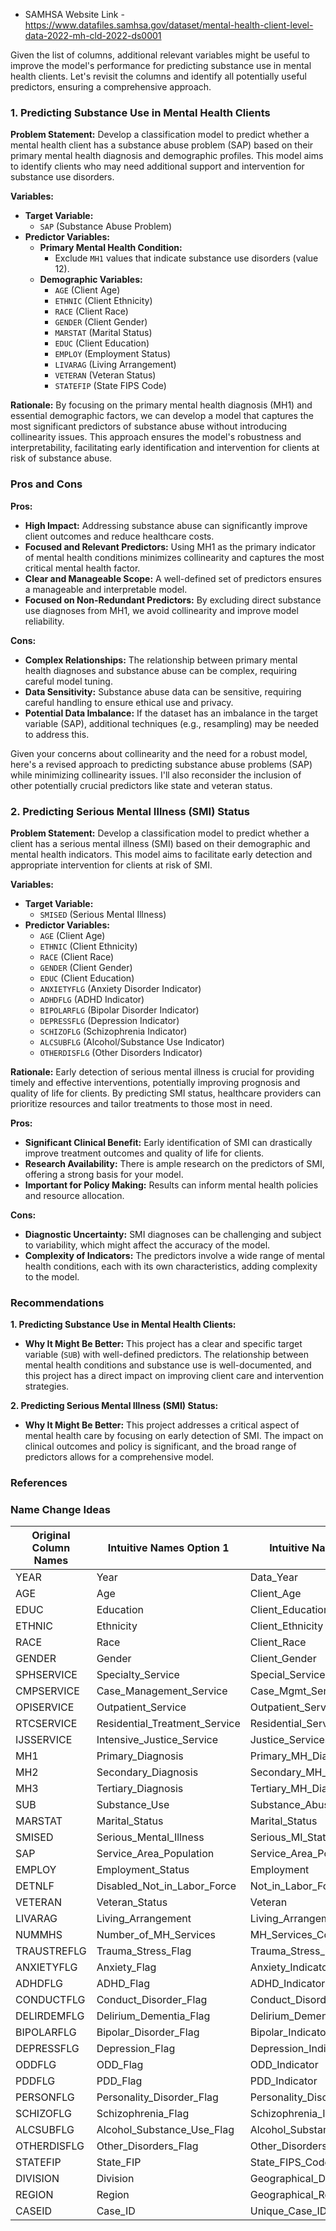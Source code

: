 * SAMHSA Website Link - https://www.datafiles.samhsa.gov/dataset/mental-health-client-level-data-2022-mh-cld-2022-ds0001


Given the list of columns, additional relevant variables might be useful to improve the model's performance for predicting substance use in mental health clients. Let's revisit the columns and identify all potentially useful predictors, ensuring a comprehensive approach.

### 1. Predicting Substance Use in Mental Health Clients

**Problem Statement:**
Develop a classification model to predict whether a mental health client has a substance abuse problem (SAP) based on their primary mental health diagnosis and demographic profiles. This model aims to identify clients who may need additional support and intervention for substance use disorders.

**Variables:**
- **Target Variable:**
  - `SAP` (Substance Abuse Problem)
- **Predictor Variables:**
  - **Primary Mental Health Condition:**
    - Exclude `MH1` values that indicate substance use disorders (value 12).
  - **Demographic Variables:**
    - `AGE` (Client Age)
    - `ETHNIC` (Client Ethnicity)
    - `RACE` (Client Race)
    - `GENDER` (Client Gender)
    - `MARSTAT` (Marital Status)
    - `EDUC` (Client Education)
    - `EMPLOY` (Employment Status)
    - `LIVARAG` (Living Arrangement)
    - `VETERAN` (Veteran Status)
    - `STATEFIP` (State FIPS Code)


**Rationale:**
By focusing on the primary mental health diagnosis (MH1) and essential demographic factors, we can develop a model that captures the most significant predictors of substance abuse without introducing collinearity issues. This approach ensures the model's robustness and interpretability, facilitating early identification and intervention for clients at risk of substance abuse.

### Pros and Cons

**Pros:**
- **High Impact:** Addressing substance abuse can significantly improve client outcomes and reduce healthcare costs.
- **Focused and Relevant Predictors:** Using MH1 as the primary indicator of mental health conditions minimizes collinearity and captures the most critical mental health factor.
- **Clear and Manageable Scope:** A well-defined set of predictors ensures a manageable and interpretable model.
- **Focused on Non-Redundant Predictors:** By excluding direct substance use diagnoses from MH1, we avoid collinearity and improve model reliability.

**Cons:**
- **Complex Relationships:** The relationship between primary mental health diagnoses and substance abuse can be complex, requiring careful model tuning.
- **Data Sensitivity:** Substance abuse data can be sensitive, requiring careful handling to ensure ethical use and privacy.
- **Potential Data Imbalance:** If the dataset has an imbalance in the target variable (SAP), additional techniques (e.g., resampling) may be needed to address this.

Given your concerns about collinearity and the need for a robust model, here's a revised approach to predicting substance abuse problems (SAP) while minimizing collinearity issues. I'll also reconsider the inclusion of other potentially crucial predictors like state and veteran status.

### 2. Predicting Serious Mental Illness (SMI) Status

**Problem Statement:** Develop a classification model to predict whether a client has a serious mental illness (SMI) based on their demographic and mental health indicators. This model aims to facilitate early detection and appropriate intervention for clients at risk of SMI.

**Variables:**
- **Target Variable:**
  - `SMISED` (Serious Mental Illness)
- **Predictor Variables:**
  - `AGE` (Client Age)
  - `ETHNIC` (Client Ethnicity)
  - `RACE` (Client Race)
  - `GENDER` (Client Gender)
  - `EDUC` (Client Education)
  - `ANXIETYFLG` (Anxiety Disorder Indicator)
  - `ADHDFLG` (ADHD Indicator)
  - `BIPOLARFLG` (Bipolar Disorder Indicator)
  - `DEPRESSFLG` (Depression Indicator)
  - `SCHIZOFLG` (Schizophrenia Indicator)
  - `ALCSUBFLG` (Alcohol/Substance Use Indicator)
  - `OTHERDISFLG` (Other Disorders Indicator)

**Rationale:** Early detection of serious mental illness is crucial for providing timely and effective interventions, potentially improving prognosis and quality of life for clients. By predicting SMI status, healthcare providers can prioritize resources and tailor treatments to those most in need.

**Pros:**
- **Significant Clinical Benefit:** Early identification of SMI can drastically improve treatment outcomes and quality of life for clients.
- **Research Availability:** There is ample research on the predictors of SMI, offering a strong basis for your model.
- **Important for Policy Making:** Results can inform mental health policies and resource allocation.

**Cons:**
- **Diagnostic Uncertainty:** SMI diagnoses can be challenging and subject to variability, which might affect the accuracy of the model.
- **Complexity of Indicators:** The predictors involve a wide range of mental health conditions, each with its own characteristics, adding complexity to the model.

### Recommendations

**1. Predicting Substance Use in Mental Health Clients:**
- **Why It Might Be Better:** This project has a clear and specific target variable (`SUB`) with well-defined predictors. The relationship between mental health conditions and substance use is well-documented, and this project has a direct impact on improving client care and intervention strategies.


**2. Predicting Serious Mental Illness (SMI) Status:**
- **Why It Might Be Better:** This project addresses a critical aspect of mental health care by focusing on early detection of SMI. The impact on clinical outcomes and policy is significant, and the broad range of predictors allows for a comprehensive model.

### References


### Name Change Ideas

| Original Column Names | Intuitive Names Option 1               | Intuitive Names Option 2                |
|-----------------------|----------------------------------------|-----------------------------------------|
| YEAR                  | Year                                   | Data_Year                               |
| AGE                   | Age                                    | Client_Age                              |
| EDUC                  | Education                              | Client_Education                        |
| ETHNIC                | Ethnicity                              | Client_Ethnicity                        |
| RACE                  | Race                                   | Client_Race                             |
| GENDER                | Gender                                 | Client_Gender                           |
| SPHSERVICE            | Specialty_Service                      | Special_Services                        |
| CMPSERVICE            | Case_Management_Service                | Case_Mgmt_Services                      |
| OPISERVICE            | Outpatient_Service                     | Outpatient_Services                     |
| RTCSERVICE            | Residential_Treatment_Service          | Residential_Services                    |
| IJSSERVICE            | Intensive_Justice_Service              | Justice_Services                        |
| MH1                   | Primary_Diagnosis                      | Primary_MH_Diagnosis                    |
| MH2                   | Secondary_Diagnosis                    | Secondary_MH_Diagnosis                  |
| MH3                   | Tertiary_Diagnosis                     | Tertiary_MH_Diagnosis                   |
| SUB                   | Substance_Use                          | Substance_Abuse                         |
| MARSTAT               | Marital_Status                         | Marital_Status                          |
| SMISED                | Serious_Mental_Illness                 | Serious_MI_Status                       |
| SAP                   | Service_Area_Population                | Service_Area_Pop                        |
| EMPLOY                | Employment_Status                      | Employment                              |
| DETNLF                | Disabled_Not_in_Labor_Force            | Not_in_Labor_Force                      |
| VETERAN               | Veteran_Status                         | Veteran                                 |
| LIVARAG               | Living_Arrangement                     | Living_Arrangements                     |
| NUMMHS                | Number_of_MH_Services                  | MH_Services_Count                       |
| TRAUSTREFLG           | Trauma_Stress_Flag                     | Trauma_Stress_Indicator                 |
| ANXIETYFLG            | Anxiety_Flag                           | Anxiety_Indicator                       |
| ADHDFLG               | ADHD_Flag                              | ADHD_Indicator                          |
| CONDUCTFLG            | Conduct_Disorder_Flag                  | Conduct_Disorder_Indicator              |
| DELIRDEMFLG           | Delirium_Dementia_Flag                 | Delirium_Dementia_Indicator             |
| BIPOLARFLG            | Bipolar_Disorder_Flag                  | Bipolar_Indicator                       |
| DEPRESSFLG            | Depression_Flag                        | Depression_Indicator                    |
| ODDFLG                | ODD_Flag                               | ODD_Indicator                           |
| PDDFLG                | PDD_Flag                               | PDD_Indicator                           |
| PERSONFLG             | Personality_Disorder_Flag              | Personality_Disorder_Indicator          |
| SCHIZOFLG             | Schizophrenia_Flag                     | Schizophrenia_Indicator                 |
| ALCSUBFLG             | Alcohol_Substance_Use_Flag             | Alcohol_Substance_Use_Indicator         |
| OTHERDISFLG           | Other_Disorders_Flag                   | Other_Disorders_Indicator               |
| STATEFIP              | State_FIP                              | State_FIPS_Code                         |
| DIVISION              | Division                               | Geographical_Division                   |
| REGION                | Region                                 | Geographical_Region                     |
| CASEID                | Case_ID                                | Unique_Case_ID                          |
